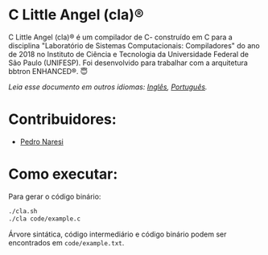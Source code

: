 # C Little Angel (cla)®
C Little Angel (cla)® é um compilador de C- construído em C para a disciplina "Laboratório de Sistemas Computacionais: Compiladores" do ano de 2018 no Instituto de Ciência e Tecnologia da Universidade Federal de São Paulo (UNIFESP). Foi desenvolvido para trabalhar com a arquitetura bbtron ENHANCED®. 😇

*Leia esse documento em outros idiomas: [Inglês](README.md), [Português](README.pt-BR.md).*

# Contribuidores:
- [Pedro Naresi](https://github.com/pedronaresi)

# Como executar:
Para gerar o código binário:

```sh
./cla.sh
./cla code/example.c
```
Árvore sintática, código intermediário e código binário podem ser encontrados em ```code/example.txt```.
